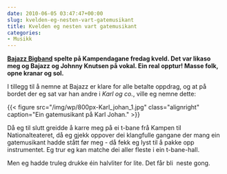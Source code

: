 ```yaml
---
date: 2010-06-05 03:47:47+00:00
slug: kvelden-eg-nesten-vart-gatemusikant
title: Kvelden eg nesten vart gatemusikant
categories:
- Musikk
---
```


**[Bajazz Bigband](http://www.bajazz-bigband.com/) spelte på Kampendagane fredag kveld. Det var likaso meg og Bajazz og Johnny Knutsen på vokal. Ein real opptur! Masse folk, opne kranar og sol.**

<!--more-->

I tillegg til å nemne at Bajazz er klare for alle betalte oppdrag, og at på bordet der eg sat var han andre i _Karl og co._, ville eg nemne dette:

{{< figure src="/img/wp/800px-Karl_johan_1.jpg" class="alignright" caption="Ein gatemusikant på Karl Johan." >}}

Då eg til slutt greidde å karre meg på ei t-bane frå Kampen til Nationalteateret, då eg gjekk oppover dei klangfulle gangane der mang ein gatemusikant hadde stått før meg - då fekk eg lyst til å pakke opp instrumentet. Eg trur eg kan matche dei aller fleste i ein t-bane-hall.

Men eg hadde truleg drukke éin halvliter for lite. Det får bli  neste gong.
